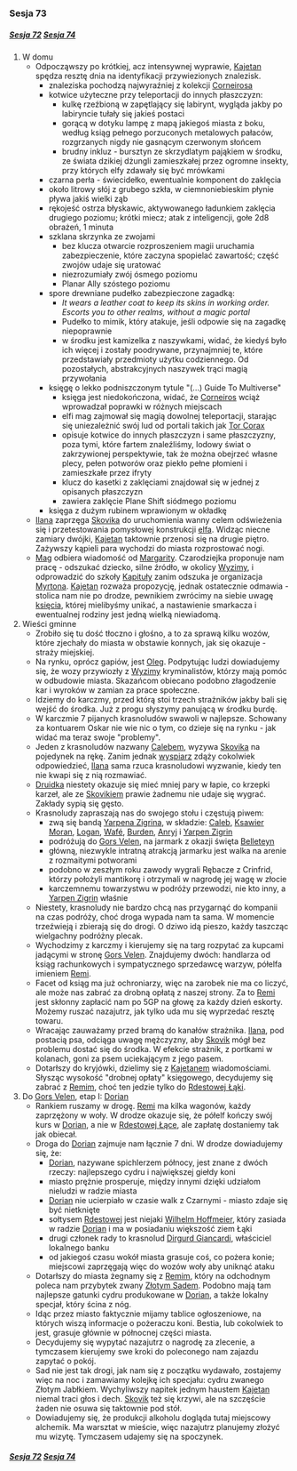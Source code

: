 ### Sesja 73
##### [Sesja 72](#sesja-072) [Sesja 74](#sesja-074)
1. W domu
    - Odpocząwszy po krótkiej, acz intensywnej wyprawie, [Kajetan](#g_kajetan) spędza resztę dnia na identyfikacji przywiezionych znalezisk.
        - znaleziska pochodzą najwyraźniej z kolekcji [Corneirosa](#p_corneiros)
        - kotwice użyteczne przy teleportacji do innych płaszczyzn:
            - kulkę rzeźbioną w zapętlający się labirynt, wygląda jakby po labiryncie tułały się jakieś postaci
            - gorącą w dotyku lampę z mapą jakiegoś miasta z boku, według ksiąg pełnego porzuconych metalowych pałaców, rozgrzanych nigdy nie gasnącym czerwonym słońcem
            - brudny inkluz - bursztyn ze skrzydlatym pająkiem w środku, ze świata dzikiej dżungli zamieszkałej przez ogromne insekty, przy których elfy zdawały się być mrówkami
        - czarna perła - świecidełko, ewentualnie komponent do zaklęcia
        - około litrowy słój z grubego szkła, w ciemnoniebieskim płynie pływa jakiś wielki ząb
        - rękojeść ostrza błyskawic, aktywowanego ładunkiem zaklęcia drugiego poziomu; krótki miecz; atak z inteligencji, gołe 2d8 obrażeń, 1 minuta
        - szklana skrzynka ze zwojami
            - bez klucza otwarcie rozproszeniem magii uruchamia zabezpieczenie, które zaczyna spopielać zawartość; część zwojów udaje się uratować
            - niezrozumiały zwój ósmego poziomu
            - Planar Ally szóstego poziomu
        - spore drewniane pudełko zabezpieczone zagadką:
            - _It wears a leather coat to keep its skins in working order. Escorts you to other realms, without a magic portal_
            - Pudełko to mimik, który atakuje, jeśli odpowie się na zagadkę niepoprawnie
            - w środku jest kamizelka z naszywkami, widać, że kiedyś było ich więcej i zostały poodrywane, przynajmniej te, które przedstawiały przedmioty użytku codziennego. Od pozostałych, abstrakcyjnych naszywek trąci magią przywołania
        - księgę o lekko podniszczonym tytule "(...) Guide To Multiverse"
            - księga jest niedokończona, widać, że [Corneiros](#p_corneiros) wciąż wprowadzał poprawki w różnych miejscach
            - elfi mag zajmował się magią dowolnej teleportacji, starając się uniezależnić swój lud od portali takich jak [Tor Corax](#r_tor_corax)
            - opisuje kotwice do innych płaszczyzn i same płaszczyzny, poza tymi, które fartem znaleźliśmy, lodowy świat o zakrzywionej perspektywie, tak że można obejrzeć własne plecy, pełen potworów oraz piekło pełne płomieni i zamieszkałe przez ifryty
            - klucz do kasetki z zaklęciami znajdował się w jednej z opisanych płaszczyzn
            - zawiera zaklęcie Plane Shift siódmego poziomu
        - księga z dużym rubinem wprawionym w okładkę
    - [Ilana](#g_ilana) zaprzęga [Skovika](#p_skovik) do uruchomienia wanny celem odświeżenia się i przetestowania pomysłowej konstrukcji [elfa](#g_kajetan). Widząc niecne zamiary dwójki, [Kajetan](#g_kajetan) taktownie przenosi się na drugie piętro. Zażywszy kąpieli para wychodzi do miasta rozprostować nogi.
    - [Mag](#g_kajetan) odbiera wiadomość od [Margarity](#p_margarita). Czarodziejka proponuje nam pracę - odszukać dziecko, silne źródło, w okolicy [Wyzimy](#l_wyzima), i odprowadzić do szkoły [Kapituły](#r_kapitula) zanim odszuka je organizacja [Myrtona](#p_lord_myrton). [Kajetan](#g_kajetan) rozważa propozycję, jednak ostatecznie odmawia - stolica nam nie po drodze, pewnikiem zwrócimy na siebie uwagę [księcia](#p_lord_myrton), której mielibyśmy unikać, a nastawienie smarkacza i ewentualnej rodziny jest jedną wielką niewiadomą.
2. Wieści gminne
    - Zrobiło się tu dość tłoczno i głośno, a to za sprawą kilku wozów, które zjechały do miasta w obstawie konnych, jak się okazuje - straży miejskiej.
    - Na rynku, oprócz gapiów, jest [Oleg](#p_oleg). Podpytując ludzi dowiadujemy się, że wozy przywiozły z [Wyzimy](#l_wyzima) kryminalistów, którzy mają pomóc w odbudowie miasta. Skazańcom obiecano podobno złagodzenie kar i wyroków w zamian za prace społeczne.
    - Idziemy do karczmy, przed którą stoi trzech strażników jakby bali się wejść do środka. Już z progu słyszymy panującą w środku burdę.
    - W karczmie 7 pijanych krasnoludów swawoli w najlepsze. Schowany za kontuarem Oskar nie wie nic o tym, co dzieje się na rynku - jak widać ma teraz swoje "problemy".
    - Jeden z krasnoludów nazwany [Calebem](#p_caleb), wyzywa [Skovika](#p_skovik) na pojedynek na rękę. Zanim jednak [wyspiarz](#p_skovik) zdąży cokolwiek odpowiedzieć, [Ilana](#g_ilana) sama rzuca krasnoludowi wyzwanie, kiedy ten nie kwapi się z nią rozmawiać.
    - [Druidka](#g_ilana) niestety okazuje się mieć mniej pary w łapie, co krzepki karzeł, ale ze [Skovikiem](#p_skovik) prawie żadnemu nie udaje się wygrać. Zakłady sypią się gęsto.
    - Krasnoludy zapraszają nas do swojego stołu i częstują piwem:
        - zwą się bandą [Yarpena Zigrina](#p_yarpen), w składzie: [Caleb](#p_caleb), [Ksawier Moran](#p_ksawier), [Logan](#p_logan), [Wafé](#p_wafe), [Burden](#p_burden), [Anryj](#p_anryj) i [Yarpen Zigrin](#p_yarpen)
        - podróżują do [Gors Velen](#l_gors_velen), na jarmark z okazji święta [Belleteyn](#r_belleteyn)
        - główną, niezwykle intratną atrakcją jarmarku jest walka na arenie z rozmaitymi potworami
        - podobno w zeszłym roku zawody wygrali Rębacze z Crinfrid, którzy położyli mantikorę i otrzymali w nagrodę jej wagę w złocie
        - karczemnemu towarzystwu w podróży przewodzi, nie kto inny, a [Yarpen Zigrin](#p_yarpen) właśnie
    - Niestety, krasnoludy nie bardzo chcą nas przygarnąć do kompanii na czas podróży, choć droga wypada nam ta sama. W momencie trzeźwieją i zbierają się do drogi. O dziwo idą pieszo, każdy taszcząc wielgachny podróżny plecak.
    - Wychodzimy z karczmy i kierujemy się na targ rozpytać za kupcami jadącymi w stronę [Gors Velen](#l_gors_velen). Znajdujemy dwóch: handlarza od ksiąg rachunkowych i sympatycznego sprzedawcę warzyw, półelfa imieniem [Remi](#p_remi).
    - Facet od ksiąg ma już ochroniarzy, więc na zarobek nie ma co liczyć, ale może nas zabrać za drobną opłatą z naszej strony. Za to [Remi](#p_remi) jest skłonny zapłacić nam po 5GP na głowę za każdy dzień eskorty. Możemy ruszać nazajutrz, jak tylko uda mu się wyprzedać resztę towaru.
    - Wracając zauważamy przed bramą do kanałów strażnika. [Ilana](#g_ilana), pod postacią psa, odciąga uwagę mężczyzny, aby [Skovik](#p_skovik) mógł bez problemu dostać się do środka. W efekcie strażnik, z portkami w kolanach, goni za psem uciekającym z jego pasem.
    - Dotarłszy do kryjówki, dzielimy się z [Kajetanem](#g_kajetan) wiadomościami. Słysząc wysokość "drobnej opłaty" księgowego, decydujemy się zabrać z [Remim](#p_remi), choć ten jedzie tylko do [Rdestowej Łąki](#l_rdestowa_laka).
3. Do [Gors Velen](#l_gors_velen), etap I: [Dorian](#l_dorian)
    - Rankiem ruszamy w drogę. [Remi](#p_remi) ma kilka wagonów, każdy zaprzężony w woły. W drodze okazuje się, że półelf kończy swój kurs w [Dorian](#l_dorian), a nie w [Rdestowej Łące](#l_rdestowa_laka), ale zapłatę dostaniemy tak jak obiecał.
    - Droga do [Dorian](#l_dorian) zajmuje nam łącznie 7 dni. W drodze dowiadujemy się, że:
        - [Dorian](#l_dorian), nazywane spichlerzem północy, jest znane z dwóch rzeczy: najlepszego cydru i największej giełdy koni
        - miasto prężnie prosperuje, między innymi dzięki udziałom nieludzi w radzie miasta
        - [Dorian](#l_dorian) nie ucierpiało w czasie walk z Czarnymi - miasto zdaje się być nietknięte
        - sołtysem [Rdestowej](#l_rdestowa_laka) jest niejaki [Wilhelm Hoffmeier](#p_wilhelm_hoffmeier), który zasiada w radzie [Dorian](#l_dorian) i ma w posiadaniu większość ziem Łąki
        - drugi członek rady to krasnolud [Dirgurd Giancardi](#p_dirguard_giancardi), właściciel lokalnego banku
        - od jakiegoś czasu wokół miasta grasuje coś, co pożera konie; miejscowi zaprzęgają więc do wozów woły aby uniknąć ataku
    - Dotarłszy do miasta żegnamy się z [Remim](#p_remi), który na odchodnym poleca nam przybytek zwany [Złotym Sadem](#l_zloty_sad). Podobno mają tam najlepsze gatunki cydru produkowane w [Dorian](#l_dorian), a także lokalny specjał, który ścina z nóg.
    - Idąc przez miasto faktycznie mijamy tablice ogłoszeniowe, na których wiszą informacje o pożeraczu koni. Bestia, lub cokolwiek to jest, grasuje głównie w północnej części miasta.
    - Decydujemy się wypytać nazajutrz o nagrodę za zlecenie, a tymczasem kierujemy swe kroki do poleconego nam zajazdu zapytać o pokój.
    - Sad nie jest tak drogi, jak nam się z początku wydawało, zostajemy więc na noc i zamawiamy kolejkę ich specjału: cydru zwanego Złotym Jabłkiem. Wychyliwszy napitek jednym haustem [Kajetan](#g_kajetan) niemal traci głos i dech. [Skovik](#p_skovik) też się krzywi, ale na szczęście żaden nie osuwa się taktownie pod stół.
    - Dowiadujemy się, że produkcji alkoholu dogląda tutaj miejscowy alchemik. Ma warsztat w mieście, więc nazajutrz planujemy złożyć mu wizytę. Tymczasem udajemy się na spoczynek.

##### [Sesja 72](#sesja-072) [Sesja 74](#sesja-074)